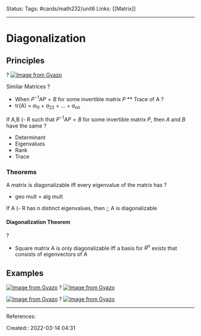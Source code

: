 Status: 
Tags: #cards/math232/unit6 
Links: [[Matrix]]
___

# Diagonalization
## Principles
?
[![Image from Gyazo](https://i.gyazo.com/4212d8c13ccab28d5d8e45b8252effd2.png)](https://gyazo.com/4212d8c13ccab28d5d8e45b8252effd2)
<!--SR:!2022-03-26,1,130-->

Similar Matrices
?
- When $P^{-1}AP = B$ for some invertible matrix $P$
**
Trace of A
?
- tr(A) = $a_{11}$ + $a_{22}$ + ... + $a_{nn}$
<!--SR:!2022-03-27,2,150-->

If A,B (- R such that $P^{-1}AP = B$ for some invertible matrix $P$, then $A$ and $B$ have the same
?
- Determinant
- Eigenvalues
- Rank
- Trace
### Theorems
A matrix is diagonalizable iff every eigenvalue of the matrix has
?
- geo mult = alg mult
<!--SR:!2022-03-26,1,130-->

If A (- R has n distinct eigenvalues, then ;; A is diagonalizable

#### Diagonalization Theorem
?
- Square matrix A is only diagonalizable iff a basis for $R^n$ exists that consists of eigenvectors of $A$
<!--SR:!2022-03-26,1,130-->

## Examples
[![Image from Gyazo](https://i.gyazo.com/41af6ccd5e458f585e593e0f1d2db22e.png)](https://gyazo.com/41af6ccd5e458f585e593e0f1d2db22e)
?
[![Image from Gyazo](https://i.gyazo.com/f770c943a4fcff029288ceed1a4edb23.png)](https://gyazo.com/f770c943a4fcff029288ceed1a4edb23)

[![Image from Gyazo](https://i.gyazo.com/49c1287fbad6fc70eb8345b7282c900d.png)](https://gyazo.com/49c1287fbad6fc70eb8345b7282c900d)
?
[![Image from Gyazo](https://i.gyazo.com/f8df5796a9ad31df83de1f148a19310b.png)](https://gyazo.com/f8df5796a9ad31df83de1f148a19310b)
___
References:

Created:: 2022-03-14 04:31
